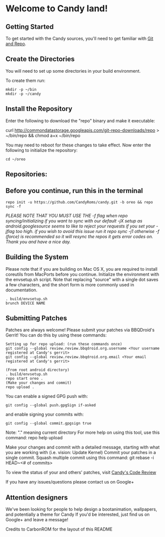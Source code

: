Welcome to Candy land!
===================

Getting Started
---------------
To get started with the Candy sources, you'll need to get
familiar with [Git and Repo](http://source.android.com/source/version-control.html).


Create the Directories
----------------------

You will need to set up some directories in your build environment.

To create them run:

    mkdir -p ~/bin
    mkdir -p ~/candy


Install the Repository
----------------------

Enter the following to download the "repo" binary and make it executable:

curl http://commondatastorage.googleapis.com/git-repo-downloads/repo > ~/bin/repo && chmod a+x ~/bin/repo

You may need to reboot for these changes to take effect.
Now enter the following to initialize the repository:

    cd ~/oreo


Repositories:
---------------

Before you continue, run this in the terminal
----------------------------------------
    repo init -u https://github.com/CandyRoms/candy.git -b oreo && repo sync -f

*PLEASE NOTE THAT YOU MUST USE THE -f flag when repo syncing/initializing if you want to sync with our default -jX setup as android.googlesource seems to like to reject your requests if you set your -jflag too high.
if you wish to avoid this issue run it repo sync -j1 otherwise -f (force) is recommended so it will resync the repos it gets error codes on. Thank you and have a nice day.*


Building the System
---------------

Please note that if you are building on Mac OS X, you are required to install coreutils from MacPorts before you continue.
Initialize the environment with the envsetup.sh script. Note that replacing "source" with a single dot saves a few characters, and the short form is more commonly used in documentation.

    . build/envsetup.sh
    brunch DEVICE NAME

Submitting Patches
------------------
Patches are always welcome!  Please submit your patches via BBQDroid's Gerrit!
You can do this by using these commands:

    Setting up for repo upload: (run these commands once)
    git config --global review.review.bbqdroid.org.username <Your username registered at Candy's gerrit>
    git config --global review.review.bbqdroid.org.email <Your email registered at Candy's gerrit>

    (From root android directory)
    . build/envsetup.sh
    repo start oreo .
    (Make your changes and commit)
    repo upload .

You can enable a signed GPG push with:

    git config --global push.gpgSign if-asked


and enable signing your commits with:

    git config --global commit.gpgsign true


Note: "." meaning current directory
For more help on using this tool, use this command: repo help upload

Make your changes and commit with a detailed message, starting with what you are working with (i.e. vision: Update Kernel)
Commit your patches in a single commit. Squash multiple commit using this command: git rebase -i HEAD~<# of commits>

To view the status of your and others' patches, visit [Candy's Code Review](http://review.bbqdroid.org/)

If you have any issues/questions please contact us on Google+


Attention designers
-----------------
We've been looking for people to help design a bootanimation, wallpapers, and potentially a theme for Candy
If you'd be interested, just find us on Google+ and leave a message!

Credits to CarbonROM for the layout of this README
